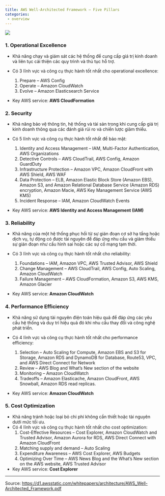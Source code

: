```yaml
---
title: AWS Well-Architected Framework – Five Pillars
categories:
 - overview
---
```


![](/images/AWS-Well-Architected-Framework-Five-Pillars.jpg)

### 1. Operational Excellence

* Khả năng chạy và giám sát các hệ thống để cung cấp giá trị kinh doanh và liên tục cải thiện các quy trình và thủ tục hỗ trợ.

* Có 3 lĩnh vực và công cụ thực hành tốt nhất cho operational excellence:
   1. Prepare – AWS Config
   2. Operate – Amazon CloudWatch
   3. Evolve – Amazon Elasticsearch Service

* Key AWS service: **AWS CloudFormation** 
    
### 2. Security

* Khả năng bảo vệ thông tin, hệ thống và tài sản trong khi cung cấp giá trị kinh doanh thông qua các đánh giá rủi ro và chiến lược giảm thiểu.
* Có 5 lĩnh vực và công cụ thực hành tốt nhất để bảo mật:

   1. Identity and Access Management – IAM, Multi-Factor Authentication, AWS Organizations
   2. Detective Controls – AWS CloudTrail, AWS Config, Amazon GuardDuty
   3. Infrastructure Protection – Amazon VPC, Amazon CloudFront with AWS Shield, AWS WAF
   4. Data Protection – ELB, Amazon Elastic Block Store (Amazon EBS), Amazon S3, and Amazon Relational Database Service (Amazon RDS) encryption, Amazon Macie, AWS Key Management Service (AWS KMS)
   5. Incident Response – IAM, Amazon CloudWatch Events

* Key AWS service: **AWS Identity and Access Management (IAM)**

### 3. Reliability

* Khả năng của một hệ thống phục hồi từ sự gián đoạn cơ sở hạ tầng hoặc dịch vụ, tự động có được tài nguyên để đáp ứng nhu cầu và giảm thiểu sự gián đoạn như cấu hình sai hoặc các sự cố mạng tạm thời.
* Có 3 lĩnh vực và công cụ thực hành tốt nhất cho reliability:

   1. Foundations – IAM, Amazon VPC, AWS Trusted Advisor, AWS Shield
   2. Change Management – AWS CloudTrail, AWS Config, Auto Scaling, Amazon CloudWatch
   3. Failure Management – AWS CloudFormation, Amazon S3, AWS KMS, Amazon Glacier

* Key AWS service: **Amazon CloudWatch**

### 4. Performance Efficiency

* Khả năng sử dụng tài nguyên điện toán hiệu quả để đáp ứng các yêu cầu hệ thống và duy trì hiệu quả đó khi nhu cầu thay đổi và công nghệ phát triển. 
* Có 4 lĩnh vực và công cụ thực hành tốt nhất cho performance efficiency:
   1. Selection – Auto Scaling for Compute, Amazon EBS and S3 for Storage, Amazon RDS and DynamoDB for Database, Route53, VPC, and AWS Direct Connect for Network
   2. Review – AWS Blog and What’s New section of the website
   3. Monitoring –  Amazon CloudWatch
   4. Tradeoffs – Amazon Elasticache, Amazon CloudFront, AWS Snowball, Amazon RDS read replicas.
  
* Key AWS service: **Amazon CloudWatch**

### 5. Cost Optimization

* Khả năng tránh hoặc loại bỏ chi phí không cần thiết hoặc tài nguyên dưới mức tối ưu.
*  Có 4 lĩnh vực và công cụ thực hành tốt nhất cho cost optimization:
   1. Cost-Effective Resources – Cost Explorer, Amazon CloudWatch and Trusted Advisor, Amazon Aurora for RDS, AWS Direct Connect with Amazon CloudFront
   2. Matching supply and demand – Auto Scaling
   3. Expenditure Awareness –  AWS Cost Explorer, AWS Budgets
   4. Optimizing Over Time – AWS News Blog and the What’s New section on the AWS website, AWS Trusted Advisor
* Key AWS service: **Cost Explorer**


-----

Source:
https://d1.awsstatic.com/whitepapers/architecture/AWS_Well-Architected_Framework.pdf

